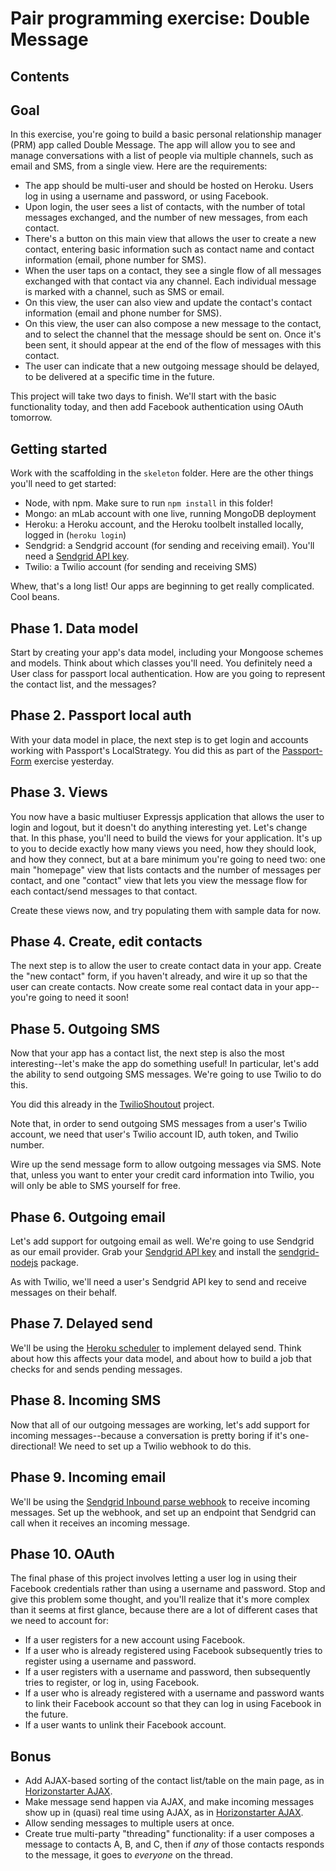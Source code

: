 # Pair programming exercise: Double Message

## Contents

## Goal

In this exercise, you're going to build a basic personal relationship manager
(PRM) app called Double Message. The app will allow you to see and manage
conversations with a list of people via multiple channels, such as email and
SMS, from a single view. Here are the requirements:

- The app should be multi-user and should be hosted on Heroku. Users log in
  using a username and password, or using Facebook.
- Upon login, the user sees a list of contacts, with the number of total
  messages exchanged, and the number of new messages, from each contact.
- There's a button on this main view that allows the user to create a new
  contact, entering basic information such as contact name and contact
  information (email, phone number for SMS).
- When the user taps on a contact, they see a single flow of all messages
  exchanged with that contact via any channel. Each individual message is marked
  with a channel, such as SMS or email.
- On this view, the user can also view and update the contact's contact
  information (email and phone number for SMS).
- On this view, the user can also compose a new message to the contact, and to
  select the channel that the message should be sent on. Once it's been sent, it
  should appear at the end of the flow of messages with this contact.
- The user can indicate that a new outgoing message should be delayed, to be
  delivered at a specific time in the future.

This project will take two days to finish. We'll start with the basic
functionality today, and then add Facebook authentication using OAuth tomorrow.

## Getting started

Work with the scaffolding in the `skeleton` folder. Here are the other things
you'll need to get started:

- Node, with npm. Make sure to run `npm install` in this folder!
- Mongo: an mLab account with one live, running MongoDB deployment
- Heroku: a Heroku account, and the Heroku toolbelt installed locally, logged in
  (`heroku login`)
- Sendgrid: a Sendgrid account (for sending and receiving email). You'll need a
  [Sendgrid API key](https://app.sendgrid.com/settings/api_keys).
- Twilio: a Twilio account (for sending and receiving SMS)

Whew, that's a long list! Our apps are beginning to get really complicated. Cool
beans.

## Phase 1. Data model

Start by creating your app's data model, including your Mongoose schemes and
models. Think about which classes you'll need. You definitely need a User class
for passport local authentication. How are you going to represent the contact
list, and the messages?

## Phase 2. Passport local auth

With your data model in place, the next step is to get login and accounts
working with Passport's LocalStrategy. You did this as part of the
[Passport-Form](https://github.com/horizons-school-of-technology/week04/tree/master/day1/passport_form)
exercise yesterday.

## Phase 3. Views

You now have a basic multiuser Expressjs application that allows the user to
login and logout, but it doesn't do anything interesting yet. Let's change that.
In this phase, you'll need to build the views for your application. It's up to
you to decide exactly how many views you need, how they should look, and how
they connect, but at a bare minimum you're going to need two: one main
"homepage" view that lists contacts and the number of messages per contact, and
one "contact" view that lets you view the message flow for each contact/send
messages to that contact.

Create these views now, and try populating them with sample data for now.

## Phase 4. Create, edit contacts

The next step is to allow the user to create contact data in your app. Create
the "new contact" form, if you haven't already, and wire it up so that the user
can create contacts. Now create some real contact data in your app--you're going
to need it soon!

## Phase 5. Outgoing SMS

Now that your app has a contact list, the next step is also the most
interesting--let's make the app do something useful! In particular, let's add
the ability to send outgoing SMS messages. We're going to use Twilio to do this.

You did this already in the
[TwilioShoutout](https://github.com/horizons-school-of-technology/week02/tree/master/day4/1_twilio)
project.

Note that, in order to send outgoing SMS messages from a user's Twilio account,
we need that user's Twilio account ID, auth token, and Twilio number.

Wire up the send message form to allow outgoing messages via SMS. Note that,
unless you want to enter your credit card information into Twilio, you will only
be able to SMS yourself for free.

## Phase 6. Outgoing email

Let's add support for outgoing email as well. We're going to use Sendgrid as our
email provider. Grab your [Sendgrid API
key](https://app.sendgrid.com/settings/api_keys) and install the
[sendgrid-nodejs](https://github.com/sendgrid/sendgrid-nodejs) package.

As with Twilio, we'll need a user's Sendgrid API key to send and receive
messages on their behalf.

## Phase 7. Delayed send

We'll be using the [Heroku
scheduler](https://devcenter.heroku.com/articles/scheduler) to implement delayed
send. Think about how this affects your data model, and about how to build a job
that checks for and sends pending messages.

## Phase 8. Incoming SMS

Now that all of our outgoing messages are working, let's add support for
incoming messages--because a conversation is pretty boring if it's
one-directional! We need to set up a Twilio webhook to do this.

## Phase 9. Incoming email

We'll be using the [Sendgrid Inbound parse
webhook](https://sendgrid.com/docs/API_Reference/Webhooks/parse.html) to receive
incoming messages. Set up the webhook, and set up an endpoint that Sendgrid can
call when it receives an incoming message.

## Phase 10. OAuth

The final phase of this project involves letting a user log in using their
Facebook credentials rather than using a username and password. Stop and give
this problem some thought, and you'll realize that it's more complex than it
seems at first glance, because there are a lot of different cases that we need
to account for:

- If a user registers for a new account using Facebook.
- If a user who is already registered using Facebook subsequently tries to
  register using a username and password.
- If a user registers with a username and password, then subsequently tries to
  register, or log in, using Facebook.
- If a user who is already registered with a username and password wants to link
  their Facebook account so that they can log in using Facebook in the future.
- If a user wants to unlink their Facebook account.

## Bonus

- Add AJAX-based sorting of the contact list/table on the main page, as in
  [Horizonstarter AJAX].
- Make message send happen via AJAX, and make incoming messages show up in
  (quasi) real time using AJAX, as in [Horizonstarter AJAX].
- Allow sending messages to multiple users at once.
- Create true multi-party "threading" functionality: if a user composes a
  message to contacts A, B, and C, then if _any_ of those contacts responds to
  the message, it goes to _everyone_ on the thread.

[Horizonstarter AJAX]: https://github.com/horizons-school-of-technology/week03/tree/master/day5/horizonstarter-ajax
